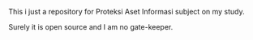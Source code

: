 This i just a repository for Proteksi Aset Informasi subject on my study.

Surely it is open source and I am no gate-keeper.